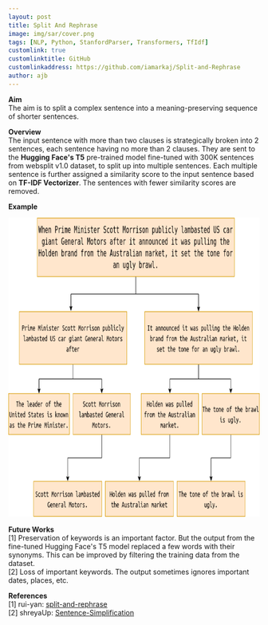 ```yaml
---
layout: post
title: Split And Rephrase
image: img/sar/cover.png
tags: [NLP, Python, StanfordParser, Transformers, TfIdf]
customlink: true
customlinktitle: GitHub
customlinkaddress: https://github.com/iamarkaj/Split-and-Rephrase
author: ajb
---
```


**Aim**
<br>
The aim is to split a complex sentence into a meaning-preserving sequence of shorter sentences.

**Overview**
<br>
The input sentence with more than two clauses is strategically broken into 2 sentences, each sentence having no more than 2 clauses. They are sent to the **Hugging Face's T5** pre-trained model fine-tuned with 300K sentences from websplit v1.0 dataset, to split up into multiple sentences. Each multiple sentence is further assigned a similarity score to the input sentence based on **TF-IDF Vectorizer**. The sentences with fewer similarity scores are removed.

**Example**
<br>
<div class="post-flex-display">
    <img src="/img/sar/example.png" width="600" height="600" alt="diagram">
</div>

**Future Works**
<br>
[1] Preservation of keywords is an important factor. But the output from the fine-tuned Hugging Face's T5 model replaced a few words with their synonyms. This can be improved by filtering the training data from the dataset.
<br>
[2] Loss of important keywords. The output sometimes ignores important dates, places, etc.


**References**
<br>
[1] rui-yan: [split-and-rephrase](https://github.com/rui-yan/split-and-rephrase)
<br>
[2] shreyaUp: [Sentence-Simplification](https://github.com/shreyaUp/Sentence-Simplification)
